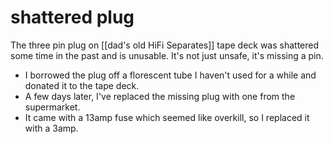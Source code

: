 # shattered plug

The three pin plug on [[dad's old HiFi Separates]] tape deck was shattered some time in the past and is unusable. It's not just unsafe, it's missing a pin.
- I borrowed the plug off a florescent tube I haven't used for a while and donated it to the tape deck.
- A few days later, I've replaced the missing plug with one from the supermarket.
- It came with a 13amp fuse which seemed like overkill, so I replaced it with a 3amp. 